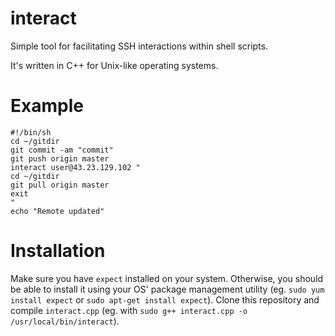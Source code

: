 interact
========

Simple tool for facilitating SSH interactions within shell scripts.

It's written in C++ for Unix-like operating systems.

Example
======

```
#!/bin/sh
cd ~/gitdir
git commit -am "commit"
git push origin master
interact user@43.23.129.102 "
cd ~/gitdir
git pull origin master
exit
"
echo "Remote updated"
```

Installation
============

Make sure you have `expect` installed on your system. Otherwise, you should be able to install it using your OS' package management utility (eg. `sudo yum install expect` or `sudo apt-get install expect`). Clone this repository and compile `interact.cpp` (eg. with `sudo g++ interact.cpp -o /usr/local/bin/interact`).
